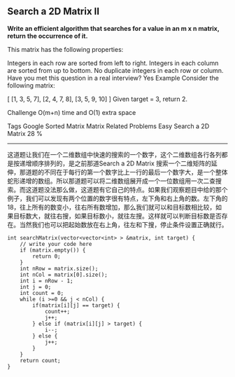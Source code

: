 ## Search a 2D Matrix II ##
**Write an efficient algorithm that searches for a value in an m x n matrix, return the occurrence of it.**

This matrix has the following properties:

Integers in each row are sorted from left to right.
Integers in each column are sorted from up to bottom.
No duplicate integers in each row or column.
Have you met this question in a real interview? Yes
Example
Consider the following matrix:

[
  [1, 3, 5, 7],
  [2, 4, 7, 8],
  [3, 5, 9, 10]
]
Given target = 3, return 2.

Challenge 
O(m+n) time and O(1) extra space

Tags 
Google Sorted Matrix Matrix
Related Problems 
Easy Search a 2D Matrix 28 %

----------

这道题让我们在一个二维数组中快速的搜索的一个数字，这个二维数组各行各列都是按递增顺序排列的，是之前那道Search a 2D Matrix 搜索一个二维矩阵的延伸，那道题的不同在于每行的第一个数字比上一行的最后一个数字大，是一个整体蛇形递增的数组。所以那道题可以将二维数组展开成一个一位数组用一次二查搜索。而这道题没法那么做，这道题有它自己的特点。如果我们观察题目中给的那个例子，我们可以发现有两个位置的数字很有特点，左下角和右上角的数。左下角的18，往上所有的数变小，往右所有数增加，那么我们就可以和目标数相比较，如果目标数大，就往右搜，如果目标数小，就往左搜。这样就可以判断目标数是否存在。当然我们也可以把起始数放在右上角，往左和下搜，停止条件设置正确就行。

	int searchMatrix(vector<vector<int> > &matrix, int target) {
	    // write your code here
	    if (matrix.empty()) {
	        return 0;
	    }
	    int nRow = matrix.size();
	    int nCol = matrix[0].size();
	    int i = nRow - 1;
	    int j = 0;
	    int count = 0;
	    while (i >=0 && j < nCol) {
	        if(matrix[i][j] == target) {
	            count++;
	            j++;
	        } else if (matrix[i][j] > target) {
	            i--;
	        } else {
	            j++;
	        }
	    }
	    return count;
	}